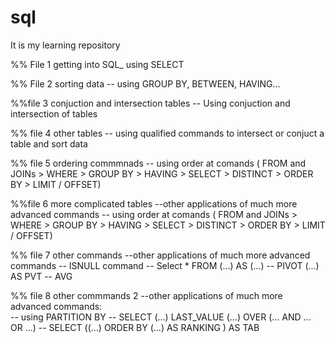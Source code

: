 # sql
It is my learning repository 

%% File 1 getting into SQL_ using SELECT

%% File 2 sorting data
-- using GROUP BY, BETWEEN, HAVING...

%%file 3 conjuction and intersection tables
-- Using conjuction and intersection of tables

%% file 4 other tables
-- using qualified commands to intersect or conjuct a table and sort data

%% file 5 ordering commmnads
-- using order at comands ( FROM and JOINs > WHERE > GROUP BY > HAVING > SELECT > DISTINCT > ORDER BY > LIMIT / OFFSET)

%%file 6 more complicated tables
--other applications of much more advanced commands
-- using order at comands ( FROM and JOINs > WHERE > GROUP BY > HAVING > SELECT > DISTINCT > ORDER BY > LIMIT / OFFSET)

%% file 7 other commands
--other applications of much more advanced commands
-- ISNULL command
-- Select * FROM (...) AS (...) 
-- PIVOT (...) AS PVT
-- AVG

%% file 8 other commmands 2
--other applications of much more advanced commands:  
-- using PARTITION BY
-- SELECT (...) LAST_VALUE (...) OVER (... AND ... OR ...) 
-- SELECT ((...) ORDER BY (...) AS RANKING ) AS TAB
